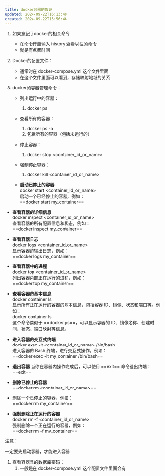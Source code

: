 ```yaml
---
title: docker容器的取证
updated: 2024-09-22T16:13:49
created: 2024-09-22T15:56:46
---
```


1.  如果忘记了docker的相关命令
    - 在命令行里输入 history 查看以往的命令
    - 就是有点费时间  

2.  Docker的配置文件：
    - 通常时在 docker-compose.yml 这个文件里面
    - 在这个文件里面可以看到，存储映射地址的关系  

3.  docker的容器管理命令：
    - 列出运行中的容器：
      1.  docker ps  

    - 查看所有的容器：
      1.  docker ps -a
      2.  包括所有的容器（包括未运行的）  

    - 停止容器：
      1.  docker stop \<container_id_or_name\>  

    - 强制停止容器：
      1.  docker kill \<container_id_or_name\>  

          
    - **启动已停止的容器**   
      <span class="mark">docker start \<container_id_or_name\>  
      </span>启动一个已经停止的容器，例如：  
      ==docker start my_container==

- **查看容器的详细信息**   
  <span class="mark">docker inspect \<container_id_or_name\>  
  </span>查看容器的所有配置信息和状态，例如：  
  ==docker inspect my_container==

- **查看容器日志**   
  <span class="mark">docker logs \<container_id_or_name\>  
  </span>显示容器的输出日志，例如：  
  ==docker logs my_container==

- **查看容器中的进程**   
  <span class="mark">docker top \<container_id_or_name\>  
  </span>列出容器内部正在运行的进程，例如：  
  ==docker top my_container==

- **查看容器的基本信息**   
  <span class="mark">docker container ls  
  </span>显示所有正在运行的容器的基本信息，包括容器 ID、镜像、状态和端口等。例如：  
  <span class="mark">docker container ls  
  </span>这个命令类似于 ==docker ps==，可以显示容器的 ID、镜像名称、创建时间、状态、端口映射等信息。

- **进入容器的交互式终端**   
  <span class="mark">docker exec -it \<container_id_or_name\> /bin/bash  
  </span>进入容器的 Bash 终端，进行交互式操作，例如：  
  ==docker exec -it my_container /bin/bash==

- **退出容器** 当你在容器内操作完成后，可以使用 ==exit== 命令退出终端：  
  ==exit==

- **删除已停止的容器**   
  ==docker rm \<container_id_or_name\>==
- 删除一个已停止的容器，例如：  
  ==docker rm my_container==

- **强制删除正在运行的容器**   
  <span class="mark">docker rm -f \<container_id_or_name\>  
  </span>强制删除一个正在运行的容器，例如：  
  ==docker rm -f my_container==

注意：

一定要先启动容器，才能进入容器  

1.  查看容器里的数据库密码：
    1.  一般是在 docker-compose.yml 这个配置文件里面会有  

